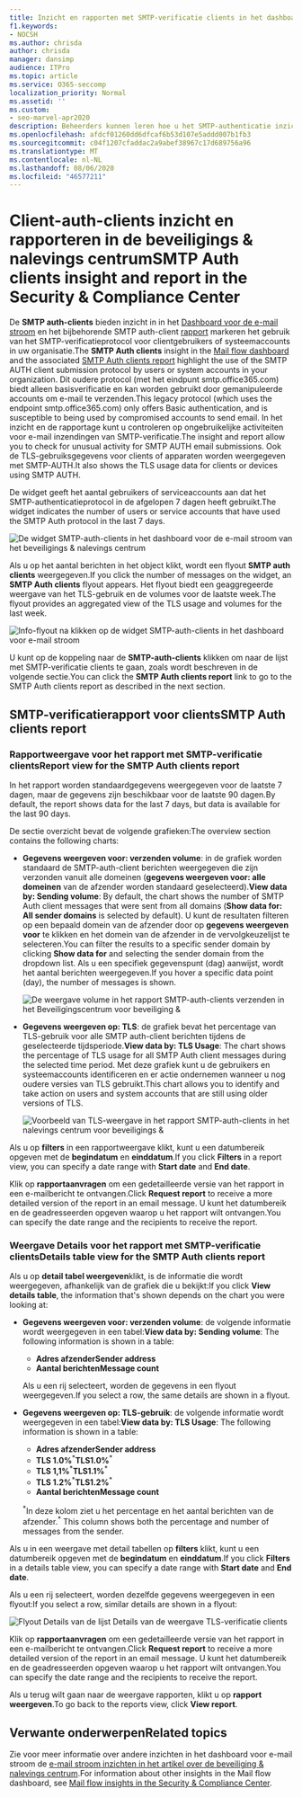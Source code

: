 ```yaml
---
title: Inzicht en rapporten met SMTP-verificatie clients in het dashboard voor e-mail stroom
f1.keywords:
- NOCSH
ms.author: chrisda
author: chrisda
manager: dansimp
audience: ITPro
ms.topic: article
ms.service: O365-seccomp
localization_priority: Normal
ms.assetid: ''
ms.custom:
- seo-marvel-apr2020
description: Beheerders kunnen leren hoe u het SMTP-authenticatie inzicht en rapporten kunt gebruiken in het dashboard voor de beveiliging van de e-mail in het beveiligings & nalevings centrum om e-mail afzenders in hun organisatie met geverifieerde SMTP-verificatie (SMTP-verificatie) te controleren en e-mailberichten te verzenden.
ms.openlocfilehash: afdcf01260dd6dfcaf6b53d107e5addd007b1fb3
ms.sourcegitcommit: c04f1207cfaddac2a9abef38967c17d689756a96
ms.translationtype: MT
ms.contentlocale: nl-NL
ms.lasthandoff: 08/06/2020
ms.locfileid: "46577211"
---
```

# <a name="smtp-auth-clients-insight-and-report-in-the-security--compliance-center"></a><span data-ttu-id="62999-103">Client-auth-clients inzicht en rapporteren in de beveiligings & nalevings centrum</span><span class="sxs-lookup"><span data-stu-id="62999-103">SMTP Auth clients insight and report in the Security & Compliance Center</span></span>

<span data-ttu-id="62999-104">De **SMTP auth-clients** bieden inzicht in in het [Dashboard voor de e-mail stroom](mail-flow-insights-v2.md) en het bijbehorende SMTP auth-client [rapport](#smtp-auth-clients-report) markeren het gebruik van het SMTP-verificatieprotocol voor clientgebruikers of systeemaccounts in uw organisatie.</span><span class="sxs-lookup"><span data-stu-id="62999-104">The **SMTP Auth clients** insight in the [Mail flow dashboard](mail-flow-insights-v2.md) and the associated [SMTP Auth clients report](#smtp-auth-clients-report) highlight the use of the SMTP AUTH client submission protocol by users or system accounts in your organization.</span></span> <span data-ttu-id="62999-105">Dit oudere protocol (met het eindpunt smtp.office365.com) biedt alleen basisverificatie en kan worden gebruikt door gemanipuleerde accounts om e-mail te verzenden.</span><span class="sxs-lookup"><span data-stu-id="62999-105">This legacy protocol (which uses the endpoint smtp.office365.com) only offers Basic authentication, and is susceptible to being used by compromised accounts to send email.</span></span> <span data-ttu-id="62999-106">In het inzicht en de rapportage kunt u controleren op ongebruikelijke activiteiten voor e-mail inzendingen van SMTP-verificatie.</span><span class="sxs-lookup"><span data-stu-id="62999-106">The insight and report allow you to check for unusual activity for SMTP AUTH email submissions.</span></span> <span data-ttu-id="62999-107">Ook de TLS-gebruiksgegevens voor clients of apparaten worden weergegeven met SMTP-AUTH.</span><span class="sxs-lookup"><span data-stu-id="62999-107">It also shows the TLS usage data for clients or devices using SMTP AUTH.</span></span>

<span data-ttu-id="62999-108">De widget geeft het aantal gebruikers of serviceaccounts aan dat het SMTP-authenticatieprotocol in de afgelopen 7 dagen heeft gebruikt.</span><span class="sxs-lookup"><span data-stu-id="62999-108">The widget indicates the number of users or service accounts that have used the SMTP Auth protocol in the last 7 days.</span></span>

![De widget SMTP-auth-clients in het dashboard voor de e-mail stroom van het beveiligings & nalevings centrum](../../media/mfi-smtp-auth-clients-report-widget.png)

<span data-ttu-id="62999-110">Als u op het aantal berichten in het object klikt, wordt een flyout **SMTP auth clients** weergegeven.</span><span class="sxs-lookup"><span data-stu-id="62999-110">If you click the number of messages on the widget, an **SMTP Auth clients** flyout appears.</span></span> <span data-ttu-id="62999-111">Het flyout biedt een geaggregeerde weergave van het TLS-gebruik en de volumes voor de laatste week.</span><span class="sxs-lookup"><span data-stu-id="62999-111">The flyout provides an aggregated view of the TLS usage and volumes for the last week.</span></span>

![Info-flyout na klikken op de widget SMTP-auth-clients in het dashboard voor e-mail stroom](../../media/mfi-smtp-auth-clients-report-details.png)

<span data-ttu-id="62999-113">U kunt op de koppeling naar de **SMTP-auth-clients** klikken om naar de lijst met SMTP-verificatie clients te gaan, zoals wordt beschreven in de volgende sectie.</span><span class="sxs-lookup"><span data-stu-id="62999-113">You can click the **SMTP Auth clients report** link to go to the SMTP Auth clients report as described in the next section.</span></span>

## <a name="smtp-auth-clients-report"></a><span data-ttu-id="62999-114">SMTP-verificatierapport voor clients</span><span class="sxs-lookup"><span data-stu-id="62999-114">SMTP Auth clients report</span></span>

### <a name="report-view-for-the-smtp-auth-clients-report"></a><span data-ttu-id="62999-115">Rapportweergave voor het rapport met SMTP-verificatie clients</span><span class="sxs-lookup"><span data-stu-id="62999-115">Report view for the SMTP Auth clients report</span></span>

<span data-ttu-id="62999-116">In het rapport worden standaardgegevens weergegeven voor de laatste 7 dagen, maar de gegevens zijn beschikbaar voor de laatste 90 dagen.</span><span class="sxs-lookup"><span data-stu-id="62999-116">By default, the report shows data for the last 7 days, but data is available for the last 90 days.</span></span>

<span data-ttu-id="62999-117">De sectie overzicht bevat de volgende grafieken:</span><span class="sxs-lookup"><span data-stu-id="62999-117">The overview section contains the following charts:</span></span>

- <span data-ttu-id="62999-118">**Gegevens weergeven voor: verzenden volume**: in de grafiek worden standaard de SMTP-auth-client berichten weergegeven die zijn verzonden vanuit alle domeinen (**gegevens weergeven voor: alle domeinen** van de afzender worden standaard geselecteerd).</span><span class="sxs-lookup"><span data-stu-id="62999-118">**View data by: Sending volume**: By default, the chart shows the number of SMTP Auth client messages that were sent from all domains (**Show data for: All sender domains** is selected by default).</span></span> <span data-ttu-id="62999-119">U kunt de resultaten filteren op een bepaald domein van de afzender door op **gegevens weergeven voor** te klikken en het domein van de afzender in de vervolgkeuzelijst te selecteren.</span><span class="sxs-lookup"><span data-stu-id="62999-119">You can filter the results to a specific sender domain by clicking **Show data for** and selecting the sender domain from the dropdown list.</span></span> <span data-ttu-id="62999-120">Als u een specifiek gegevenspunt (dag) aanwijst, wordt het aantal berichten weergegeven.</span><span class="sxs-lookup"><span data-stu-id="62999-120">If you hover a specific data point (day), the number of messages is shown.</span></span>

  ![De weergave volume in het rapport SMTP-auth-clients verzenden in het Beveiligingscentrum voor beveiliging &](../../media/mfi-smtp-auth-clients-report-sending-volume-view.png)

- <span data-ttu-id="62999-122">**Gegevens weergeven op: TLS**: de grafiek bevat het percentage van TLS-gebruik voor alle SMTP auth-client berichten tijdens de geselecteerde tijdsperiode.</span><span class="sxs-lookup"><span data-stu-id="62999-122">**View data by: TLS Usage**: The chart shows the percentage of TLS usage for all SMTP Auth client messages during the selected time period.</span></span> <span data-ttu-id="62999-123">Met deze grafiek kunt u de gebruikers en systeemaccounts identificeren en er actie ondernemen wanneer u nog oudere versies van TLS gebruikt.</span><span class="sxs-lookup"><span data-stu-id="62999-123">This chart allows you to identify and take action on users and system accounts that are still using older versions of TLS.</span></span>

  ![Voorbeeld van TLS-weergave in het rapport SMTP-auth-clients in het nalevings centrum voor beveiligings &](../../media/mfi-smtp-auth-clients-report-tls-usage-view.png)

<span data-ttu-id="62999-125">Als u op **filters** in een rapportweergave klikt, kunt u een datumbereik opgeven met de **begindatum** en **einddatum**.</span><span class="sxs-lookup"><span data-stu-id="62999-125">If you click **Filters** in a report view, you can specify a date range with **Start date** and **End date**.</span></span>

<span data-ttu-id="62999-126">Klik op **rapportaanvragen** om een gedetailleerde versie van het rapport in een e-mailbericht te ontvangen.</span><span class="sxs-lookup"><span data-stu-id="62999-126">Click **Request report** to receive a more detailed version of the report in an email message.</span></span> <span data-ttu-id="62999-127">U kunt het datumbereik en de geadresseerden opgeven waarop u het rapport wilt ontvangen.</span><span class="sxs-lookup"><span data-stu-id="62999-127">You can specify the date range and the recipients to receive the report.</span></span>

### <a name="details-table-view-for-the-smtp-auth-clients-report"></a><span data-ttu-id="62999-128">Weergave Details voor het rapport met SMTP-verificatie clients</span><span class="sxs-lookup"><span data-stu-id="62999-128">Details table view for the SMTP Auth clients report</span></span>

<span data-ttu-id="62999-129">Als u op **detail tabel weergeven**klikt, is de informatie die wordt weergegeven, afhankelijk van de grafiek die u bekijkt:</span><span class="sxs-lookup"><span data-stu-id="62999-129">If you click **View details table**, the information that's shown depends on the chart you were looking at:</span></span>

- <span data-ttu-id="62999-130">**Gegevens weergeven voor: verzenden volume**: de volgende informatie wordt weergegeven in een tabel:</span><span class="sxs-lookup"><span data-stu-id="62999-130">**View data by: Sending volume**: The following information is shown in a table:</span></span>

  - <span data-ttu-id="62999-131">**Adres afzender**</span><span class="sxs-lookup"><span data-stu-id="62999-131">**Sender address**</span></span>
  - <span data-ttu-id="62999-132">**Aantal berichten**</span><span class="sxs-lookup"><span data-stu-id="62999-132">**Message count**</span></span>

  <span data-ttu-id="62999-133">Als u een rij selecteert, worden de gegevens in een flyout weergegeven.</span><span class="sxs-lookup"><span data-stu-id="62999-133">If you select a row, the same details are shown in a flyout.</span></span>

- <span data-ttu-id="62999-134">**Gegevens weergeven op: TLS-gebruik**: de volgende informatie wordt weergegeven in een tabel:</span><span class="sxs-lookup"><span data-stu-id="62999-134">**View data by: TLS Usage**: The following information is shown in a table:</span></span>

  - <span data-ttu-id="62999-135">**Adres afzender**</span><span class="sxs-lookup"><span data-stu-id="62999-135">**Sender address**</span></span>
  - <span data-ttu-id="62999-136">**TLS 1.0%**<sup>\*</sup></span><span class="sxs-lookup"><span data-stu-id="62999-136">**TLS1.0%**<sup>\*</sup></span></span>
  - <span data-ttu-id="62999-137">**TLS 1,1%**<sup>\*</sup></span><span class="sxs-lookup"><span data-stu-id="62999-137">**TLS1.1%**<sup>\*</sup></span></span>
  - <span data-ttu-id="62999-138">**TLS 1.2%**<sup>\*</sup></span><span class="sxs-lookup"><span data-stu-id="62999-138">**TLS1.2%**<sup>\*</sup></span></span>
  - <span data-ttu-id="62999-139">**Aantal berichten**</span><span class="sxs-lookup"><span data-stu-id="62999-139">**Message count**</span></span>

  <span data-ttu-id="62999-140"><sup>\*</sup>In deze kolom ziet u het percentage en het aantal berichten van de afzender.</span><span class="sxs-lookup"><span data-stu-id="62999-140"><sup>\*</sup> This column shows both the percentage and number of messages from the sender.</span></span>

<span data-ttu-id="62999-141">Als u in een weergave met detail tabellen op **filters** klikt, kunt u een datumbereik opgeven met de **begindatum** en **einddatum**.</span><span class="sxs-lookup"><span data-stu-id="62999-141">If you click **Filters** in a details table view, you can specify a date range with **Start date** and **End date**.</span></span>

<span data-ttu-id="62999-142">Als u een rij selecteert, worden dezelfde gegevens weergegeven in een flyout:</span><span class="sxs-lookup"><span data-stu-id="62999-142">If you select a row, similar details are shown in a flyout:</span></span>

![Flyout Details van de lijst Details van de weergave TLS-verificatie clients](../../media/mfi-smtp-auth-clients-report-tls-usage-view-view-details-table-details.png)

<span data-ttu-id="62999-144">Klik op **rapportaanvragen** om een gedetailleerde versie van het rapport in een e-mailbericht te ontvangen.</span><span class="sxs-lookup"><span data-stu-id="62999-144">Click **Request report** to receive a more detailed version of the report in an email message.</span></span> <span data-ttu-id="62999-145">U kunt het datumbereik en de geadresseerden opgeven waarop u het rapport wilt ontvangen.</span><span class="sxs-lookup"><span data-stu-id="62999-145">You can specify the date range and the recipients to receive the report.</span></span>

<span data-ttu-id="62999-146">Als u terug wilt gaan naar de weergave rapporten, klikt u op **rapport weergeven**.</span><span class="sxs-lookup"><span data-stu-id="62999-146">To go back to the reports view, click **View report**.</span></span>

## <a name="related-topics"></a><span data-ttu-id="62999-147">Verwante onderwerpen</span><span class="sxs-lookup"><span data-stu-id="62999-147">Related topics</span></span>

<span data-ttu-id="62999-148">Zie voor meer informatie over andere inzichten in het dashboard voor e-mail stroom de [e-mail stroom inzichten in het artikel over de beveiliging & nalevings centrum](mail-flow-insights-v2.md).</span><span class="sxs-lookup"><span data-stu-id="62999-148">For information about other insights in the Mail flow dashboard, see [Mail flow insights in the Security & Compliance Center](mail-flow-insights-v2.md).</span></span>
